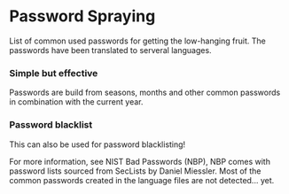 # Password Spraying
List of common used passwords for getting the low-hanging fruit.
The passwords have been translated to serveral languages.

### Simple but effective
Passwords are build from seasons, months and other common passwords in combination with the current year.

### Password blacklist
This can also be used for password blacklisting!

For more information, see NIST Bad Passwords (NBP), NBP comes with password lists sourced from SecLists by Daniel Miessler.
Most of the common passwords created in the language files are not detected... yet.